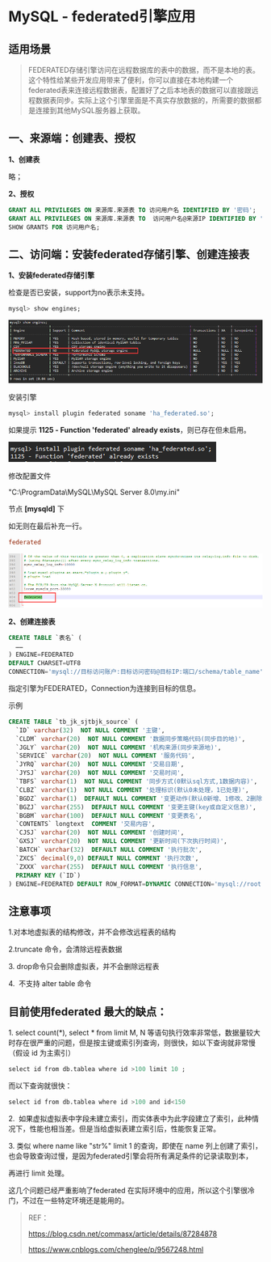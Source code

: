 # MySQL - federated引擎应用

## 适用场景

> FEDERATED存储引擎访问在远程数据库的表中的数据，而不是本地的表。这个特性给某些开发应用带来了便利，你可以直接在本地构建一个federated表来连接远程数据表，配置好了之后本地表的数据可以直接跟远程数据表同步。实际上这个引擎里面是不真实存放数据的，所需要的数据都是连接到其他MySQL服务器上获取。

## 一、来源端：创建表、授权

**1、创建表**

略；



**2、授权**

```sql
GRANT ALL PRIVILEGES ON 来源库.来源表 TO 访问用户名 IDENTIFIED BY '密码';
GRANT ALL PRIVILEGES ON 来源库.来源表 TO  访问用户名@来源IP IDENTIFIED BY '密码';
SHOW GRANTS FOR 访问用户名;
```



## 二、访问端：安装federated存储引擎、创建连接表

**1、安装federated存储引擎**

检查是否已安装，support为no表示未支持。

```sql
mysql> show engines;
```

![image-20221025182555150](federated.assets/image-20221025182555150.png)



安装引擎

```sql
mysql> install plugin federated soname 'ha_federated.so';
```

如果提示 **1125 - Function 'federated' already exists**，则已存在但未启用。

![image-20221025182909568](federated.assets/image-20221025182909568.png)



修改配置文件

"C:\\ProgramData\\MySQL\\MySQL Server 8.0\\my.ini"

节点 **\[mysqld\]** 下

如无则在最后补充一行。

```ini
federated
```

![image-20221025182937794](federated.assets/image-20221025182937794.png)



**2、创建连接表**

```sql
CREATE TABLE `表名` (
  ……
) ENGINE=FEDERATED
DEFAULT CHARSET=UTF8
CONNECTION='mysql://目标访问账户:目标访问密码@目标IP:端口/schema/table_name';
```

指定引擎为FEDERATED，Connection为连接到目标的信息。

示例

```sql
CREATE TABLE `tb_jk_sjtbjk_source` (
  `ID` varchar(32)  NOT NULL COMMENT '主键',
  `CLDM` varchar(20)  NOT NULL COMMENT '数据同步策略代码(同步目的地)',
  `JGLY` varchar(20)  NOT NULL COMMENT '机构来源(同步来源地)',
  `SERVICE` varchar(20)  NOT NULL COMMENT '服务代码',
  `JYRQ` varchar(20)  NOT NULL COMMENT '交易日期',
  `JYSJ` varchar(20)  NOT NULL COMMENT '交易时间',
  `TBFS` varchar(1)  NOT NULL COMMENT '同步方式(0默认sql方式,1数据内容)',
  `CLBZ` varchar(1)  NOT NULL COMMENT '处理标识(默认0未处理，1已处理)',
  `BGDZ` varchar(1)  DEFAULT NULL COMMENT '变更动作(默认0新增、1修改、2删除)',
  `BGZJ` varchar(255)  DEFAULT NULL COMMENT '变更主键(key或自定义信息)',
  `BGBM` varchar(100)  DEFAULT NULL COMMENT '变更表名',
  `CONTENTS` longtext  COMMENT '交易内容',
  `CJSJ` varchar(20)  NOT NULL COMMENT '创建时间',
  `GXSJ` varchar(20)  NOT NULL COMMENT '更新时间(下次执行时间)',
  `BATCH` varchar(32)  DEFAULT NULL COMMENT '执行批次',
  `ZXCS` decimal(9,0) DEFAULT NULL COMMENT '执行次数',
  `ZXXX` varchar(255)  DEFAULT NULL COMMENT '执行信息',
  PRIMARY KEY (`ID`)
) ENGINE=FEDERATED DEFAULT ROW_FORMAT=DYNAMIC CONNECTION='mysql://root:密码@IP:3306/cyfcportal/tb_jk_sjtbjk';
```



## 注意事项

1.对本地虚拟表的结构修改，并不会修改远程表的结构

2.truncate 命令，会清除远程表数据

3. drop命令只会删除虚拟表，并不会删除远程表

4.  不支持 alter table 命令

## 目前使用federated 最大的缺点： 

1. select count(\*), select \* from limit M, N 等语句执行效率非常低，数据量较大时存在很严重的问题，但是按主键或索引列查询，则很快，如以下查询就非常慢（假设 id 为主索引）

```sql
select id from db.tablea where id >100 limit 10 ;
```

而以下查询就很快：

```sql
select id from db.tablea where id >100 and id<150
```

2.  如果虚拟虚拟表中字段未建立索引，而实体表中为此字段建立了索引，此种情况下，性能也相当差。但是当给虚拟表建立索引后，性能恢复正常。

3. 类似 where name like "str%" limit 1 的查询，即使在 name 列上创建了索引，也会导致查询过慢，是因为federated引擎会将所有满足条件的记录读取到本，

再进行 limit 处理。

这几个问题已经严重影响了federated 在实际环境中的应用，所以这个引擎很冷门，不过在一些特定环境还是能用的。



> REF：
>
> https://blog.csdn.net/commasx/article/details/87284878
>
> https://www.cnblogs.com/chenglee/p/9567248.html

